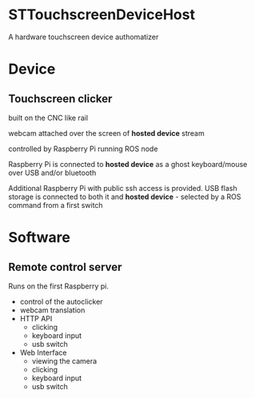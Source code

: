 # STTouchscreenDeviceHost
A hardware touchscreen device authomatizer


# Device

## Touchscreen clicker 

built on the CNC like rail

webcam attached over the screen of **hosted device** stream

controlled by Raspberry Pi running ROS node

Raspberry Pi is connected to **hosted device** as a ghost keyboard/mouse over USB and/or bluetooth

Additional Raspberry Pi with public ssh access is provided. USB flash storage is connected to both it and **hosted device** - selected by a ROS command from a first switch

# Software 

## Remote control server

Runs on the first Raspberry pi.

 - control of the autoclicker
 - webcam translation
 - HTTP API
   - clicking
   - keyboard input
   - usb switch
 - Web Interface  
   - viewing the camera  
   - clicking
   - keyboard input
   - usb switch

